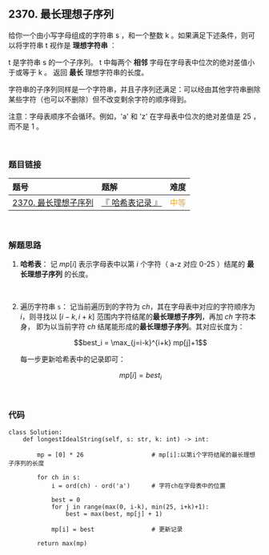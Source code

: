 
## 2370. 最长理想子序列


给你一个由小写字母组成的字符串 s ，和一个整数 k 。如果满足下述条件，则可以将字符串 t 视作是 **理想字符串** ：

t 是字符串 s 的一个子序列。
t 中每两个 **相邻** 字母在字母表中位次的绝对差值小于或等于 k 。
返回 **最长** 理想字符串的长度。

字符串的子序列同样是一个字符串，并且子序列还满足：可以经由其他字符串删除某些字符（也可以不删除）但不改变剩余字符的顺序得到。

注意：字母表顺序不会循环。例如，'a' 和 'z' 在字母表中位次的绝对差值是 25 ，而不是 1 。
 


<br>

### 题目链接

| 题号 |  题解 | 难度 |
| :-----| :---- | :----: |
| [2370. 最长理想子序列](https://leetcode.cn/problems/longest-ideal-subsequence/description/) |  [『 哈希表记录 』](https://leetcode.cn/problems/longest-ideal-subsequence/solutions/1728769/by-flix-8iz2/) | <font color="orange"> 中等 </font> |

<br>








### 解题思路

1. **哈希表**：
    记 $mp[i]$ 表示字母表中以第 $i$ 个字符（ a-z 对应 0-25 ）结尾的 **最长理想子序列** 的长度。
<br>

2. 遍历字符串 `s`：
    记当前遍历到的字符为 $ch$，其在字母表中对应的字符顺序为 $i$，则寻找以 $[i-k, i+k]$ 范围内字符结尾的**最长理想子序列**，再加 $ch$ 字符本身， 即为以当前字符 $ch$ 结尾能形成的**最长理想子序列**。其对应长度为：

    $$best_i = \max_{j=i-k}^{i+k} mp[j]+1$$

    每一步更新哈希表中的记录即可：

    $$mp[i] = best_i$$



<br>



### 代码
```Python3 []
class Solution:
    def longestIdealString(self, s: str, k: int) -> int:
        
        mp = [0] * 26                   # mp[i]:以第i个字符结尾的最长理想子序列的长度
        
        for ch in s:
            i = ord(ch) - ord('a')      # 字符ch在字母表中的位置
                
            best = 0
            for j in range(max(0, i-k), min(25, i+k)+1):
                best = max(best, mp[j] + 1)
            
            mp[i] = best                # 更新记录
            
        return max(mp)

```


